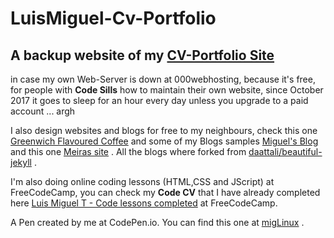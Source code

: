 # LuisMiguel-Cv-Portfolio

## A backup website of my [CV-Portfolio Site](http://miguelpcrepairs.site90.net/) ##
in case my own Web-Server is down at 000webhosting, because it's free, for people with **Code Sills** how to maintain their own website, since October 2017 it goes to sleep for an hour every day unless you upgrade to a paid account ... argh

 I also design websites and blogs for free to my neighbours, check this one [Greenwich Flavoured Coffee](https://linuxfce.github.io/Greenwich-Flavoured-Coffee/index.html) and some of my Blogs samples [Miguel's Blog](https://linuxfce.github.io/joly-jekyll/) and this one [Meiras site](https://linuxfce.github.io/about/) .
 All the blogs where forked from [daattali/beautiful-jekyll](https://github.com/daattali/beautiful-jekyll) .
 
 I'm also doing online coding lessons (HTML,CSS and JScript) at FreeCodeCamp, you can check my **Code CV** that I have already completed here [Luis Miguel T - Code lessons completed](https://www.freecodecamp.org/linuxfce) at FreeCodeCamp.

A Pen created by me at CodePen.io. You can find this one at [migLinux](http://codepen.io/migLinux/pen/QgOwdx) .
